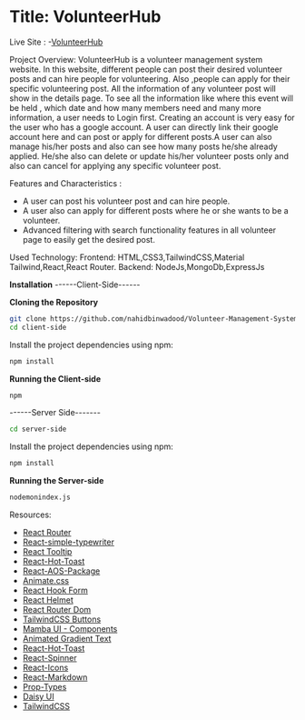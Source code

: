 # Title: VolunteerHub

Live Site : 
-[VolunteerHub](https://volunteer-management-sys-66dad.web.app)

Project Overview:
VolunteerHub is a volunteer management system website. In this website, different people can post their desired volunteer posts and can hire people for volunteering. Also ,people can apply for their specific volunteering post. All the information of any volunteer post will show in the details page. To see all the information like where this event will be held , which date and how many members need and many more information, a user needs to Login first. Creating an account is very easy for the user who has a google account. A user can directly link their google account here and can post or apply for different posts.A user can also manage his/her posts and also can see how many posts he/she already applied. He/she also can delete or update his/her volunteer posts only and also can cancel for applying any specific volunteer post.

Features and Characteristics :
- A user can post his volunteer post and can hire people.
- A user also can apply for different posts where he or she wants to be a volunteer.
- Advanced filtering with search functionality features in all volunteer page to easily get the desired post.


Used Technology:
Frontend: HTML,CSS3,TailwindCSS,Material Tailwind,React,React Router.
Backend: NodeJs,MongoDb,ExpressJs

**Installation**
------Client-Side------

**Cloning the Repository**
```bash
git clone https://github.com/nahidbinwadood/Volunteer-Management-System.git
cd client-side
```

Install the project dependencies using npm:

```bash
npm install
```

**Running the Client-side**

```bash
npm 
```

------Server Side-------
```bash
cd server-side
```

Install the project dependencies using npm:

```bash
npm install
```

**Running the Server-side**

```bash
nodemonindex.js
```
Resources:
- [React Router](https://reactrouter.com/en/main)
- [React-simple-typewriter](https://www.npmjs.com/package/react-simple-typewriter)
- [React Tooltip](https://react-tooltip.com/)
- [React-Hot-Toast](https://react-hot-toast.com/)
- [React-AOS-Package](https://michalsnik.github.io/aos/)
- [Animate.css](https://animate.style/)
- [React Hook Form](https://react-hook-form.com/)
- [React Helmet](https://www.npmjs.com/package/react-helmet-async)
- [React Router Dom](https://reactrouter.com/en/main)
- [TailwindCSS Buttons](https://devdojo.com/tailwindcss/buttons)
- [Mamba UI - Components](https://mambaui.com/components)
- [Animated Gradient Text](https://www.andrealves.dev/blog/how-to-make-an-animated-gradient-text-with-tailwindcss/)
- [React-Hot-Toast](https://react-hot-toast.com/)
- [React-Spinner](https://www.npmjs.com/package/react-spinners)
- [React-Icons](https://react-icons.github.io/react-icons/)
- [React-Markdown](https://www.npmjs.com/package/react-markdown)
- [Prop-Types](https://www.npmjs.com/package/prop-types)
- [Daisy UI](https://daisyui.com/)
- [TailwindCSS](https://tailwindcss.com/)
